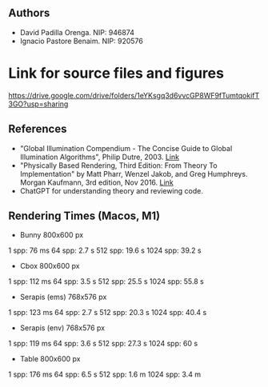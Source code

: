 ## Authors

- David Padilla Orenga. NIP: 946874
- Ignacio Pastore Benaim. NIP: 920576

# Link for source files and figures

https://drive.google.com/drive/folders/1eYKsgq3d6vvcGP8WF9fTumtqokifT3GO?usp=sharing

## References

- "Global Illumination Compendium - The Concise Guide to Global Illumination Algorithms", Philip Dutre, 2003. [Link](https://people.cs.kuleuven.be/~philip.dutre/GI/)
- "Physically Based Rendering, Third Edition: From Theory To Implementation" by Matt Pharr, Wenzel Jakob, and Greg Humphreys. Morgan Kaufmann, 3rd edition, Nov 2016. [Link](http://www.pbr-book.org/)
- ChatGPT for understanding theory and reviewing code.

## Rendering Times (Macos, M1)

- Bunny 800x600 px

1 spp: 76 ms
64 spp: 2.7 s
512 spp: 19.6 s
1024 spp: 39.2 s

- Cbox 800x600 px

1 spp: 112 ms
64 spp: 3.5 s
512 spp: 25.5 s
1024 spp: 55.8 s

- Serapis (ems) 768x576 px

1 spp: 123 ms
64 spp: 2.7 s
512 spp: 20.3 s
1024 spp: 40.4 s

- Serapis (env) 768x576 px

1 spp: 119 ms
64 spp: 3.6 s
512 spp: 27.3 s
1024 spp: 60 s

- Table 800x600 px

1 spp: 176 ms
64 spp: 6.5 s
512 spp: 1.6 m
1024 spp: 3.4 m